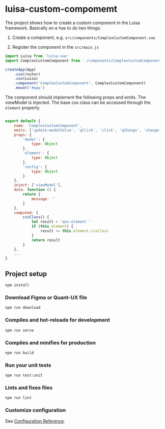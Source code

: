 # luisa-custom-compomemt

The project shows how to create a custom component in the Luisa framework. Basically on e has to do two things:

1. Create a component, e.g. `src/components/ComplexCustomComponent.vue`

2. Register the component in the `src/main.js`

```js
import Luisa from 'luisa-vue'
import ComplexCustomComponent from './components/ComplexCustomComponent'

createApp(App)
    .use(router)
    .use(Luisa)
    .component('ComplexCustomComponent', ComplexCustomComponent)
    .mount('#app')
```


The component should implement the following props and emits. The viewModel is injected. The base css class can be accessed through the 
`element` property.

```js

export default {
    name: 'ComplexCustomComponent',
    emits: ['update:modelValue', 'qClick', 'click', 'qChange', 'change', 'qKeyPress', 'qFocus', 'qBlur', 'qDesignSystemCallback', 'qScrollTop', 'qViewModelChange'],
    props: {
        'model': {
            type: Object
        },
        'element': {
            type: Object
        },
        'config': {
            type: Object
        }       
    },
    inject: ['viewModel'],
    data: function () {
        return {
            message: ''
        }
    },
    computed: {
        cssClass() {
            let result = 'qux-element '
            if (this.element) {
                result += this.element.cssClass
            }
            return result
        }
    },
    ...
}
```


## Project setup
```
npm install
```


### Download Figma or Quant-UX file
```
npm run download
```


### Compiles and hot-reloads for development
```
npm run serve
```

### Compiles and minifies for production
```
npm run build
```

### Run your unit tests
```
npm run test:unit
```

### Lints and fixes files
```
npm run lint
```

### Customize configuration
See [Configuration Reference](https://cli.vuejs.org/config/).
